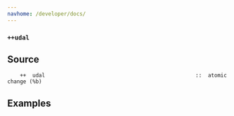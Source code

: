 ```yaml
---
navhome: /developer/docs/
---
```



### `++udal`

Source
------

        ++  udal                                                ::  atomic change (%b)

Examples
--------

